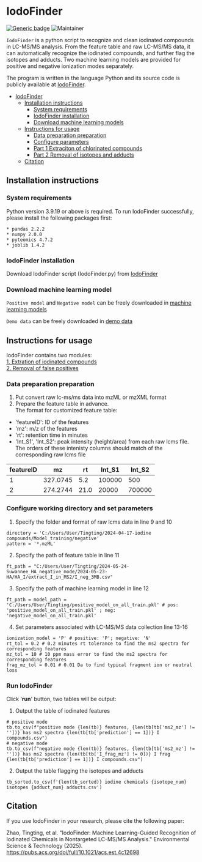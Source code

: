# IodoFinder
[![Generic badge](https://img.shields.io/badge/IodoFinder-ver_1.0-<COLOR>.svg)](https://github.com/Huanlab/IodoFinder)
![Maintainer](https://img.shields.io/badge/maintainer-Tingting_Zhao-blue)

`IodoFinder` is a python script to recognize and clean iodinated compounds in LC-MS/MS analysis. 
From the feature table and raw LC-MS/MS data, it can automatically recognize the iodinated compounds,
and further flag the isotopes and adducts. Two machine learning models are provided for positive and negative ionization modes separately.

The program is written in the language Python and its source code is publicly available at [IodoFinder](https://github.com/Huanlab/IodoFinder).

<!-- TOC -->
* [IodoFinder](#iodofinder)
  * [Installation instructions](#installation-instructions)
    * [System requirements](#system-requirements-)
    * [IodoFinder installation](#iodofinder-installation)
    * [Download machine learning models](#download-machine-learning-model)
  * [Instructions for usage](#instructions-for-usage)
    * [Data preparation preparation](#data-preparation-preparation)
    * [Configure parameters](#configure-working-directory-and-set-parameters)
    * [Part 1 Extraciton of chlorinated compounds](#part-1-extraciton-of-chlorinated-compounds)
    * [Part 2 Removal of isotopes and adducts](#part-2-alignment-across-samples)
  * [Citation](#citation)
<!-- TOC -->


## Installation instructions
### System requirements 
Python version 3.9.19 or above is required. To run IodoFinder successfully, please install the following packages first:

```angular2html
* pandas 2.2.2
* numpy 2.0.0
* pyteomics 4.7.2
* joblib 1.4.2
```

### IodoFinder installation
Download IodoFinder script (IodoFinder.py) from [IodoFinder](https://github.com/Huanlab/IodoFinder)

### Download machine learning model
`Positive model` and `Negative model` can be freely downloaded in [machine learning models](https://github.com/HuanLab/IodoFinder/tree/main/machine_learning_models)

`Demo data` can be freely downloaded in [demo data](https://pan.baidu.com/disk/main?_at_=1761281945857#/index?category=all&path=%2FIodoFinder_demo_data)

## Instructions for usage

IodoFinder contains two modules: <br>
[1. Extration of iodinated compounds](#Part-1-Identification-of-chlorinated-compounds) <br>
[2. Removal of false positives](#Part-2-Alignment-across-samples) <br>

### Data preparation preparation
1. Put convert raw lc-ms/ms data into mzML or mzXML format
2. Prepare the feature table in advance. <br>
   The format for customized feature table:<br>
- 'featureID': ID of the features
- 'mz': m/z of the features
- 'rt': retention time in minutes
- 'Int_S1', 'Int_S2': peak intensity (height/area) from each raw lcms file. The orders of these intenisty columns should match of the corresponding raw lcms file

| featureID | mz        | rt   | Int_S1 | Int_S2  |
|-----------|-----------|------|--------|---------|
| 1         | 327.0745  | 5.2  | 100000 | 500     |
| 2         | 274.2744  | 21.0 | 20000  | 700000  |

### Configure working directory and set parameters
1. Specify the folder and format of raw lcms data in line 9 and 10
  ```angular2html
  directory = 'C:/Users/User/Tingting/2024-04-17-iodine compounds/Model_training/negative' 
  pattern = '*.mzML'
  ```
2. Specify the path of feature table in line 11
  ```angular2html
  ft_path = "C:/Users/User/Tingting/2024-05-24-Suwannee_HA_negative_mode/2024-05-23-HA/HA_I/extract_I_in_MS2/I_neg_3MB.csv"
  ```
3. Specify the path of machine learning model in line 12
  ```angular2html
  ft_path = model_path = 'C:/Users/User/Tingting/positive_model_on_all_train.pkl' # pos: 'positive_model_on_all_train.pkl' ; neg: 'negative_model_on_all_train.pkl'
  ```
4. Set parameters associated with LC-MS/MS data collection line 13-16
  ```angular2html
  ionization_model = 'P' # positive: 'P'; negative: 'N'
  rt_tol = 0.2 # 0.2 minutes rt tolerance to find the ms2 spectra for corresponding features
  mz_tol = 10 # 10 ppm mass error to find the ms2 spectra for corresponding features
  frag_mz_tol = 0.01 # 0.01 Da to find typical fragment ion or neutral loss
  ```

### Run IodoFinder
Click '**run**' button, two tables will be output:

1. Output the table of iodinated features
  ```
  # positive mode
  tb.to_csv(f"positive mode {len(tb)} features, {len(tb[tb['ms2_mz'] != ''])} has ms2 spectra {len(tb[tb['prediction'] == 1])} I compounds.csv")
  # negative mode
  tb.to_csv(f"negative mode {len(tb)} features, {len(tb[tb['ms2_mz'] != ''])} has ms2 spectra {len(tb[tb['I_frag_mz'] != 0])} I frag {len(tb[tb['prediction'] == 1])} I compounds.csv")
  ```
2. Output the table flagging the isotopes and adducts
  ```
  tb_sorted.to_csv(f'{len(tb_sorted)} iodine chemicals {isotope_num} isotopes {adduct_num} adducts.csv')
  ```

## Citation
If you use IodoFinder in your research, please cite the following paper:

Zhao, Tingting, et al. "IodoFinder: Machine Learning-Guided Recognition of Iodinated Chemicals in Nontargeted LC-MS/MS Analysis." Environmental Science & Technology (2025).
https://pubs.acs.org/doi/full/10.1021/acs.est.4c12698
 


